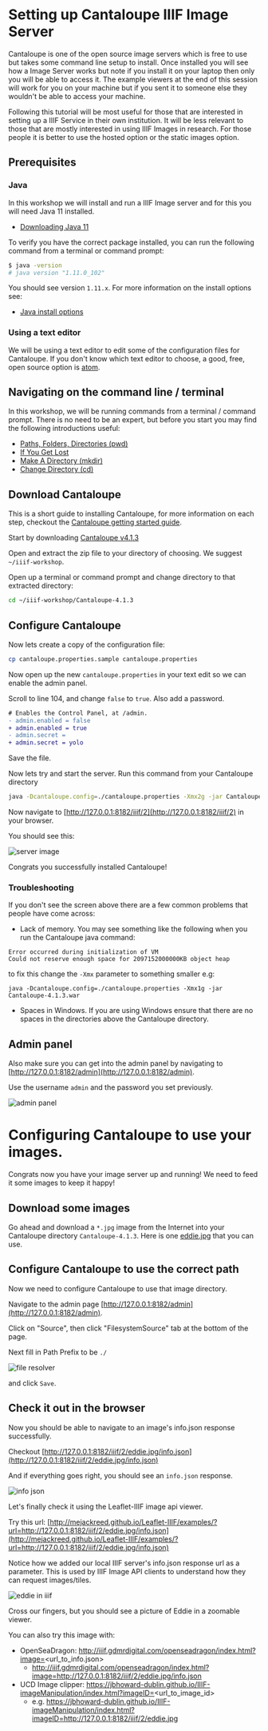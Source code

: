 # Setting up Cantaloupe IIIF Image Server

Cantaloupe is one of the open source image servers which is free to use but takes some command line setup to install. Once installed you will see how a Image Server works but note if you install it on your laptop then only you will be able to access it. The example viewers at the end of this session will work for you on your machine but if you sent it to someone else they wouldn't be able to access your machine. 

Following this tutorial will be most useful for those that are interested in setting up a IIIF Service in their own institution. It will  be less relevant to those that are mostly interested in using IIIF Images in research. For those people it is better to use the hosted option or the static images option. 

## Prerequisites

### Java

In this workshop we will install and run a IIIF Image server and for this you will need Java 11 installed.

 - [Downloading Java 11](https://www.oracle.com/technetwork/java/javase/downloads/jdk11-downloads-5066655.html)

To verify you have the correct package installed, you can run the following command from a terminal or command prompt:

```sh
$ java -version
# java version "1.11.0_102"
```

You should see version `1.11.x`. For more information on the install options see:

 - [Java install options](https://java.com/en/download/help/download_options.xml)


### Using a text editor

We will be using a text editor to edit some of the configuration files for Cantaloupe. If you don't know which text editor to choose, a good, free, open source option is [atom](http://flight-manual.atom.io/getting-started/sections/installing-atom/).

## Navigating on the command line / terminal

In this workshop, we will be running commands from a terminal / command prompt. There is no need to be an expert, but before you start you may find the following introductions useful:

 - [Paths, Folders, Directories (pwd)](https://learnpythonthehardway.org/book/appendix-a-cli/ex2.html)
 - [If You Get Lost](https://learnpythonthehardway.org/book/appendix-a-cli/ex3.html)
 - [Make A Directory (mkdir)](https://learnpythonthehardway.org/book/appendix-a-cli/ex4.html)
 - [Change Directory (cd)](https://learnpythonthehardway.org/book/appendix-a-cli/ex5.html)

## Download Cantaloupe

This is a short guide to installing Cantaloupe, for more information on each step, checkout the [Cantaloupe getting started guide](https://cantaloupe-project.github.io/manual/4.1/getting-started.html).

Start by downloading [Cantaloupe v4.1.3](https://github.com/cantaloupe-project/cantaloupe/releases/download/v4.1.3/cantaloupe-4.1.3.zip)

Open and extract the zip file to your directory of choosing. We suggest `~/iiif-workshop`.

Open up a terminal or command prompt and change directory to that extracted directory:

```sh
cd ~/iiif-workshop/Cantaloupe-4.1.3
```

## Configure Cantaloupe

Now lets create a copy of the configuration file:

```sh
cp cantaloupe.properties.sample cantaloupe.properties
```

Now open up the new `cantaloupe.properties` in your text edit so we can enable the admin panel.

Scroll to line 104, and change `false` to `true`. Also add a password.

```diff
# Enables the Control Panel, at /admin.
- admin.enabled = false
+ admin.enabled = true
- admin.secret =
+ admin.secret = yolo
```

Save the file.

Now lets try and start the server. Run this command from your Cantaloupe directory

```sh
java -Dcantaloupe.config=./cantaloupe.properties -Xmx2g -jar Cantaloupe-4.1.3.war
```

Now navigate to [http://127.0.0.1:8182/iiif/2](http://127.0.0.1:8182/iiif/2) in your browser.

You should see this:

![server image](cantaloupe/cantaloupe-image.png)

Congrats you successfully installed Cantaloupe!

### Troubleshooting

If you don't see the screen above there are a few common problems that people have come across:

 * Lack of memory. You may see something like the following when you run the Cantaloupe java command:

```
Error occurred during initialization of VM
Could not reserve enough space for 2097152000000KB object heap
```

to fix this change the `-Xmx` parameter to something smaller e.g:

```
java -Dcantaloupe.config=./cantaloupe.properties -Xmx1g -jar Cantaloupe-4.1.3.war

```
 * Spaces in Windows. If you are using Windows ensure that there are no spaces in the directories above the Cantaloupe directory. 

## Admin panel

Also make sure you can get into the admin panel by navigating to [http://127.0.0.1:8182/admin](http://127.0.0.1:8182/admin).

Use the username `admin` and the password you set previously.

![admin panel](cantaloupe/cantaloupe-admin.png)

# Configuring Cantaloupe to use your images.

Congrats now you have your image server up and running! We need to feed it some images to keep it happy!

## Download some images

Go ahead and download a `*.jpg` image from the Internet into your Cantaloupe directory `Cantaloupe-4.1.3`. Here is one [eddie.jpg](https://github.com/sul-cidr/histonets/raw/master/spec/fixtures/images/eddie.jpg) that you can use.

## Configure Cantaloupe to use the correct path

Now we need to configure Cantaloupe to use that image directory.

Navigate to the admin page [http://127.0.0.1:8182/admin](http://127.0.0.1:8182/admin).

Click on "Source", then click "FilesystemSource" tab at the bottom of the page.

Next fill in Path Prefix to be `./`

![file resolver](cantaloupe/file_source.png)

and click `Save`.

## Check it out in the browser

Now you should be able to navigate to an image's info.json response successfully.

Checkout [http://127.0.0.1:8182/iiif/2/eddie.jpg/info.json](http://127.0.0.1:8182/iiif/2/eddie.jpg/info.json)

And if everything goes right, you should see an `info.json` response.

![info json](cantaloupe/info_json.png)

Let's finally check it using the Leaflet-IIIF image api viewer.

Try this url: [http://mejackreed.github.io/Leaflet-IIIF/examples/?url=http://127.0.0.1:8182/iiif/2/eddie.jpg/info.json](http://mejackreed.github.io/Leaflet-IIIF/examples/?url=http://127.0.0.1:8182/iiif/2/eddie.jpg/info.json)

Notice how we added our local IIIF server's info.json response url as a parameter. This is used by IIIF Image API clients to understand how they can request images/tiles.

![eddie in iiif](cantaloupe/eddie_iiif.png)

Cross our fingers, but you should see a picture of Eddie in a zoomable viewer.

You can also try this image with:
 * OpenSeaDragon: http://iiif.gdmrdigital.com/openseadragon/index.html?image=<url_to_info.json>
   * http://iiif.gdmrdigital.com/openseadragon/index.html?image=http://127.0.0.1:8182/iiif/2/eddie.jpg/info.json
 * UCD Image clipper: https://jbhoward-dublin.github.io/IIIF-imageManipulation/index.html?imageID=<url_to_image_id>
   * e.g. https://jbhoward-dublin.github.io/IIIF-imageManipulation/index.html?imageID=http://127.0.0.1:8182/iiif/2/eddie.jpg

